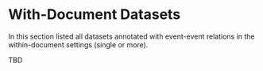 # With-Document Datasets
In this section listed all datasets annotated with event-event relations in the within-document settings (single or more). 

TBD
